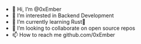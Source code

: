 - 👋 Hi, I’m @0xEmber
- 👀 I’m interested in Backend Development
- 🌱 I’m currently learning Rust🦀
- 💞️ I’m looking to collaborate on open source repos
- 📫 How to reach me github.com/0xEmber
